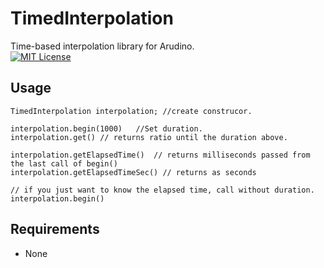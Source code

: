 # TimedInterpolation
Time-based interpolation library for Arudino.  
[![MIT License](http://img.shields.io/badge/license-MIT-blue.svg?style=flat)](LICENSE)

## Usage
```
TimedInterpolation interpolation; //create construcor.

interpolation.begin(1000)   //Set duration.
interpolation.get() // returns ratio until the duration above.

interpolation.getElapsedTime()  // returns milliseconds passed from the last call of begin()
interpolation.getElapsedTimeSec() // returns as seconds

// if you just want to know the elapsed time, call without duration.
interpolation.begin()   
```

## Requirements
- None
